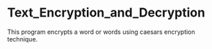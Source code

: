 # Text_Encryption_and_Decryption
 This program encrypts a word or words using caesars encryption technique.
